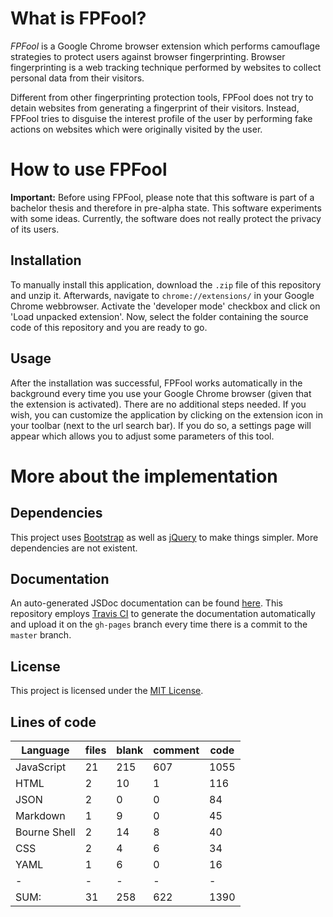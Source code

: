 # What is FPFool?
_FPFool_ is a Google Chrome browser extension which performs camouflage strategies to protect
users against browser fingerprinting. Browser fingerprinting is a web tracking technique
performed by websites to collect personal data from their visitors.

Different from other fingerprinting protection tools, FPFool does not try to detain websites
from generating a fingerprint of their visitors. Instead, FPFool tries to disguise the
interest profile of the user by performing fake actions on websites which were originally
visited by the user.

# How to use FPFool
**Important:** Before using FPFool, please note that this software is part of a bachelor
thesis and therefore in pre-alpha state. This software experiments with some ideas. Currently,
the software does not really protect the privacy of its users.

## Installation
To manually install this application, download the `.zip` file of this repository and unzip it.
Afterwards, navigate to `chrome://extensions/` in your Google Chrome webbrowser. Activate the
'developer mode' checkbox and click on 'Load unpacked extension'. Now, select the folder
containing the source code of this repository and you are ready to go.

## Usage
After the installation was successful, FPFool works automatically in the background every time
you use your Google Chrome browser (given that the extension is activated). There are no additional
steps needed. If you wish, you can customize the application by clicking on the extension icon in
your toolbar (next to the url search bar). If you do so, a settings page will appear which allows
you to adjust some parameters of this tool.

# More about the implementation
## Dependencies
This project uses [Bootstrap](https://getbootstrap.com/) as well as [jQuery](https://jquery.com/)
to make things simpler. More dependencies are not existent.

## Documentation
An auto-generated JSDoc documentation can be found [here](https://malte311.github.io/FPFool/).
This repository employs [Travis CI](https://travis-ci.com/) to generate the documentation automatically
and upload it on the `gh-pages` branch every time there is a commit to the `master` branch.

## License
This project is licensed under the [MIT License](https://github.com/Malte311/FPFool/blob/master/LICENSE).

## Lines of code

|Language                     |files          |blank        |comment           |code|
|-----------------------------|---------------|-------------|------------------|----|
|JavaScript                   |   21          |  215        |    607           |1055|
|HTML                         |    2          |   10        |      1           | 116|
|JSON                         |    2          |    0        |      0           |  84|
|Markdown                     |    1          |    9        |      0           |  45|
|Bourne Shell                 |    2          |   14        |      8           |  40|
|CSS                          |    2          |    4        |      6           |  34|
|YAML                         |    1          |    6        |      0           |  16|
|-                            |-              |-            |-                 |-   |
|SUM:                         |   31          |  258        |    622           |1390|
